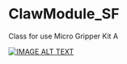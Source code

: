 # ClawModule_SF
Class for use Micro Gripper Kit A 


[![IMAGE ALT TEXT](http://img.youtube.com/vi/d29jVc-8ezo/0.jpg)](http://www.youtube.com/watch?v=d29jVc-8ezo "Budowanie klasy dla chwytaka SparkFun Micro Gripper Kit A")

